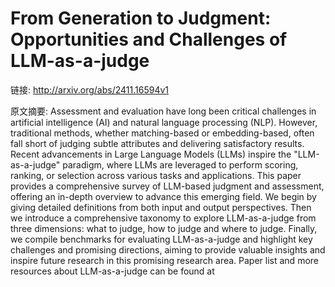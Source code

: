 # From Generation to Judgment: Opportunities and Challenges of LLM-as-a-judge

链接: http://arxiv.org/abs/2411.16594v1

原文摘要:
Assessment and evaluation have long been critical challenges in artificial
intelligence (AI) and natural language processing (NLP). However, traditional
methods, whether matching-based or embedding-based, often fall short of judging
subtle attributes and delivering satisfactory results. Recent advancements in
Large Language Models (LLMs) inspire the "LLM-as-a-judge" paradigm, where LLMs
are leveraged to perform scoring, ranking, or selection across various tasks
and applications. This paper provides a comprehensive survey of LLM-based
judgment and assessment, offering an in-depth overview to advance this emerging
field. We begin by giving detailed definitions from both input and output
perspectives. Then we introduce a comprehensive taxonomy to explore
LLM-as-a-judge from three dimensions: what to judge, how to judge and where to
judge. Finally, we compile benchmarks for evaluating LLM-as-a-judge and
highlight key challenges and promising directions, aiming to provide valuable
insights and inspire future research in this promising research area. Paper
list and more resources about LLM-as-a-judge can be found at
